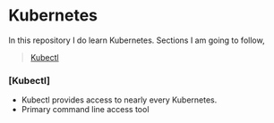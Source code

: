 # Kubernetes
In this repository I do learn Kubernetes. Sections I am going to follow,

> [Kubectl](#Kubectl)  

### [Kubectl]
* Kubectl provides access to nearly every Kubernetes.
* Primary command line access tool